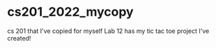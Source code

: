 # cs201_2022_mycopy
cs 201 that I've copied for myself
Lab 12 has my tic tac toe project I've created!